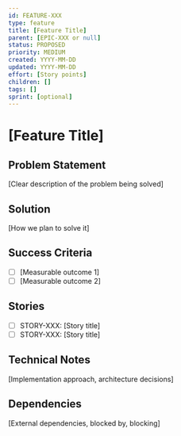 ```yaml
---
id: FEATURE-XXX
type: feature
title: [Feature Title]
parent: [EPIC-XXX or null]
status: PROPOSED
priority: MEDIUM
created: YYYY-MM-DD
updated: YYYY-MM-DD
effort: [Story points]
children: []
tags: []
sprint: [optional]
---
```


# [Feature Title]

## Problem Statement
[Clear description of the problem being solved]

## Solution
[How we plan to solve it]

## Success Criteria
- [ ] [Measurable outcome 1]
- [ ] [Measurable outcome 2]

## Stories
- [ ] STORY-XXX: [Story title]
- [ ] STORY-XXX: [Story title]

## Technical Notes
[Implementation approach, architecture decisions]

## Dependencies
[External dependencies, blocked by, blocking]